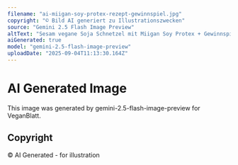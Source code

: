 ```yaml
---
filename: "ai-miigan-soy-protex-rezept-gewinnspiel.jpg"
copyright: "© Bild AI generiert zu Illustrationszwecken"
source: "Gemini 2.5 Flash Image Preview"
altText: "Sesam vegane Soja Schnetzel mit Miigan Soy Protex + Gewinnspiel"
aiGenerated: true
model: "gemini-2.5-flash-image-preview"
uploadDate: "2025-09-04T11:13:30.164Z"
---
```


# AI Generated Image

This image was generated by gemini-2.5-flash-image-preview for VeganBlatt.

## Copyright
© AI Generated - for illustration
